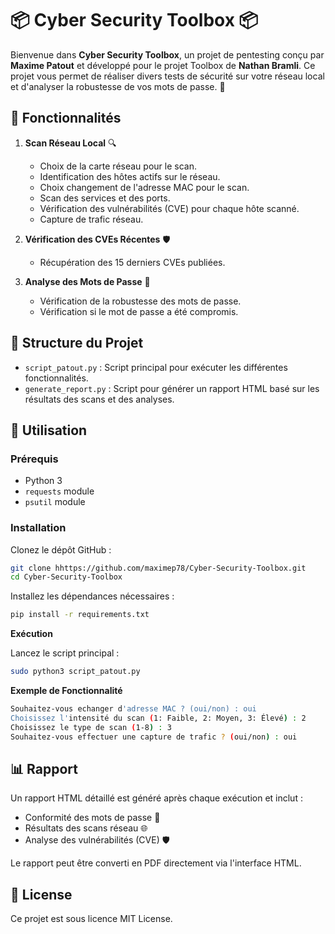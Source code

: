 # 📦 Cyber Security Toolbox 📦

Bienvenue dans **Cyber Security Toolbox**, un projet de pentesting conçu par **Maxime Patout** et développé pour le projet Toolbox de **Nathan Bramli**. Ce projet vous permet de réaliser divers tests de sécurité sur votre réseau local et d'analyser la robustesse de vos mots de passe. 🚀

## 🚀 Fonctionnalités

1. **Scan Réseau Local** 🔍
   - Choix de la carte réseau pour le scan.
   - Identification des hôtes actifs sur le réseau.
   - Choix changement de l'adresse MAC pour le scan. 
   - Scan des services et des ports.
   - Vérification des vulnérabilités (CVE) pour chaque hôte scanné.
   - Capture de trafic réseau.

3. **Vérification des CVEs Récentes** 🛡️
   - Récupération des 15 derniers CVEs publiées.

4. **Analyse des Mots de Passe** 🔐
   - Vérification de la robustesse des mots de passe.
   - Vérification si le mot de passe a été compromis.

## 📂 Structure du Projet

- `script_patout.py` : Script principal pour exécuter les différentes fonctionnalités.
- `generate_report.py` : Script pour générer un rapport HTML basé sur les résultats des scans et des analyses.

## 🚀 Utilisation

### Prérequis
- Python 3
- `requests` module
- `psutil` module

### Installation

Clonez le dépôt GitHub :
```sh
git clone hhttps://github.com/maximep78/Cyber-Security-Toolbox.git
cd Cyber-Security-Toolbox
```

Installez les dépendances nécessaires :
```sh
pip install -r requirements.txt
```

**Exécution**

Lancez le script principal :
```sh
sudo python3 script_patout.py
```

**Exemple de Fonctionnalité**
```sh
Souhaitez-vous echanger d'adresse MAC ? (oui/non) : oui
Choisissez l'intensité du scan (1: Faible, 2: Moyen, 3: Élevé) : 2
Choisissez le type de scan (1-8) : 3
Souhaitez-vous effectuer une capture de trafic ? (oui/non) : oui
```

## 📊 Rapport
Un rapport HTML détaillé est généré après chaque exécution et inclut :

  - Conformité des mots de passe 🔐
  - Résultats des scans réseau 🌐
  - Analyse des vulnérabilités (CVE) 🛡️

Le rapport peut être converti en PDF directement via l'interface HTML.

## 📄 License

Ce projet est sous licence MIT License.
